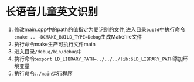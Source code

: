 # 长语音儿童英文识别
1. 修改main.cpp中的path的值指定为要识别的文件,进入目录`build`中执行命令`cmake .. -DCMAKE_BUILD_TYPE=Debug`生成Makefile文件
2. 执行命令make生产可执行文件main
3. 进入目录`/debug/bin/debug`中
4. 执行命令:`export LD_LIBRARY_PATH=../../../lib:$LD_LIBRARY_PATH`添加环境变量
5. 执行命令:`./main`运行程序
